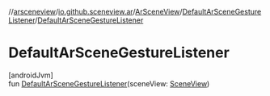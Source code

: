 //[arsceneview](../../../../index.md)/[io.github.sceneview.ar](../../index.md)/[ArSceneView](../index.md)/[DefaultArSceneGestureListener](index.md)/[DefaultArSceneGestureListener](-default-ar-scene-gesture-listener.md)

# DefaultArSceneGestureListener

[androidJvm]\
fun [DefaultArSceneGestureListener](-default-ar-scene-gesture-listener.md)(sceneView: [SceneView](../../../../../sceneview/sceneview/io.github.sceneview/-scene-view/index.md))
